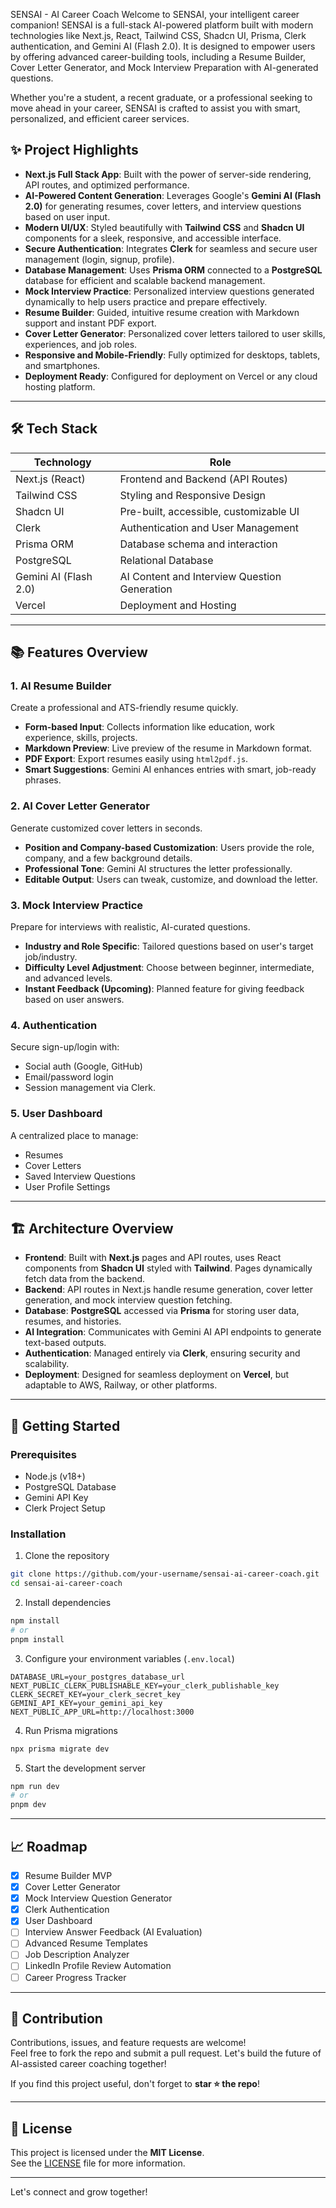 SENSAI - AI Career Coach
Welcome to SENSAI, your intelligent career companion!
SENSAI is a full-stack AI-powered platform built with modern technologies like Next.js, React, Tailwind CSS, Shadcn UI, Prisma, Clerk authentication, and Gemini AI (Flash 2.0). It is designed to empower users by offering advanced career-building tools, including a Resume Builder, Cover Letter Generator, and Mock Interview Preparation with AI-generated questions.

Whether you're a student, a recent graduate, or a professional seeking to move ahead in your career, SENSAI is crafted to assist you with smart, personalized, and efficient career services.

## ✨ Project Highlights

- **Next.js Full Stack App**: Built with the power of server-side rendering, API routes, and optimized performance.
- **AI-Powered Content Generation**: Leverages Google's **Gemini AI (Flash 2.0)** for generating resumes, cover letters, and interview questions based on user input.
- **Modern UI/UX**: Styled beautifully with **Tailwind CSS** and **Shadcn UI** components for a sleek, responsive, and accessible interface.
- **Secure Authentication**: Integrates **Clerk** for seamless and secure user management (login, signup, profile).
- **Database Management**: Uses **Prisma ORM** connected to a **PostgreSQL** database for efficient and scalable backend management.
- **Mock Interview Practice**: Personalized interview questions generated dynamically to help users practice and prepare effectively.
- **Resume Builder**: Guided, intuitive resume creation with Markdown support and instant PDF export.
- **Cover Letter Generator**: Personalized cover letters tailored to user skills, experiences, and job roles.
- **Responsive and Mobile-Friendly**: Fully optimized for desktops, tablets, and smartphones.
- **Deployment Ready**: Configured for deployment on Vercel or any cloud hosting platform.

---

## 🛠️ Tech Stack

| Technology        | Role                                        |
| ----------------- | ------------------------------------------- |
| Next.js (React)    | Frontend and Backend (API Routes)           |
| Tailwind CSS       | Styling and Responsive Design              |
| Shadcn UI          | Pre-built, accessible, customizable UI     |
| Clerk              | Authentication and User Management        |
| Prisma ORM         | Database schema and interaction            |
| PostgreSQL         | Relational Database                        |
| Gemini AI (Flash 2.0) | AI Content and Interview Question Generation |
| Vercel             | Deployment and Hosting                     |

---

## 📚 Features Overview

### 1. AI Resume Builder
Create a professional and ATS-friendly resume quickly.  
- **Form-based Input**: Collects information like education, work experience, skills, projects.
- **Markdown Preview**: Live preview of the resume in Markdown format.
- **PDF Export**: Export resumes easily using `html2pdf.js`.
- **Smart Suggestions**: Gemini AI enhances entries with smart, job-ready phrases.

### 2. AI Cover Letter Generator
Generate customized cover letters in seconds.  
- **Position and Company-based Customization**: Users provide the role, company, and a few background details.
- **Professional Tone**: Gemini AI structures the letter professionally.
- **Editable Output**: Users can tweak, customize, and download the letter.

### 3. Mock Interview Practice
Prepare for interviews with realistic, AI-curated questions.  
- **Industry and Role Specific**: Tailored questions based on user's target job/industry.
- **Difficulty Level Adjustment**: Choose between beginner, intermediate, and advanced levels.
- **Instant Feedback (Upcoming)**: Planned feature for giving feedback based on user answers.

### 4. Authentication
Secure sign-up/login with:
- Social auth (Google, GitHub)
- Email/password login
- Session management via Clerk.

### 5. User Dashboard
A centralized place to manage:
- Resumes
- Cover Letters
- Saved Interview Questions
- User Profile Settings

---

## 🏗️ Architecture Overview

- **Frontend**: Built with **Next.js** pages and API routes, uses React components from **Shadcn UI** styled with **Tailwind**. Pages dynamically fetch data from the backend.
- **Backend**: API routes in Next.js handle resume generation, cover letter generation, and mock interview question fetching.
- **Database**: **PostgreSQL** accessed via **Prisma** for storing user data, resumes, and histories.
- **AI Integration**: Communicates with Gemini AI API endpoints to generate text-based outputs.
- **Authentication**: Managed entirely via **Clerk**, ensuring security and scalability.
- **Deployment**: Designed for seamless deployment on **Vercel**, but adaptable to AWS, Railway, or other platforms.

---

## 🚀 Getting Started

### Prerequisites

- Node.js (v18+)
- PostgreSQL Database
- Gemini API Key
- Clerk Project Setup

### Installation

1. Clone the repository
```bash
git clone https://github.com/your-username/sensai-ai-career-coach.git
cd sensai-ai-career-coach
```

2. Install dependencies
```bash
npm install
# or
pnpm install
```

3. Configure your environment variables (`.env.local`)

```plaintext
DATABASE_URL=your_postgres_database_url
NEXT_PUBLIC_CLERK_PUBLISHABLE_KEY=your_clerk_publishable_key
CLERK_SECRET_KEY=your_clerk_secret_key
GEMINI_API_KEY=your_gemini_api_key
NEXT_PUBLIC_APP_URL=http://localhost:3000
```

4. Run Prisma migrations
```bash
npx prisma migrate dev
```

5. Start the development server
```bash
npm run dev
# or
pnpm dev
```

---

## 📈 Roadmap

- [x] Resume Builder MVP
- [x] Cover Letter Generator
- [x] Mock Interview Question Generator
- [x] Clerk Authentication
- [x] User Dashboard
- [ ] Interview Answer Feedback (AI Evaluation)
- [ ] Advanced Resume Templates
- [ ] Job Description Analyzer
- [ ] LinkedIn Profile Review Automation
- [ ] Career Progress Tracker

---

## 🤝 Contribution

Contributions, issues, and feature requests are welcome!  
Feel free to fork the repo and submit a pull request. Let's build the future of AI-assisted career coaching together!

If you find this project useful, don't forget to **star ⭐ the repo**!

---

## 📄 License

This project is licensed under the **MIT License**.  
See the [LICENSE](LICENSE) file for more information.

---

Let's connect and grow together!

